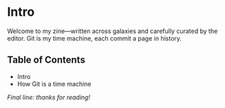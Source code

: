 # Intro

Welcome to my zine—written across galaxies and carefully curated by the editor. Git is my time machine, each commit a page in history.


## Table of Contents
- Intro
- How Git is a time machine


_Final line: thanks for reading!_
